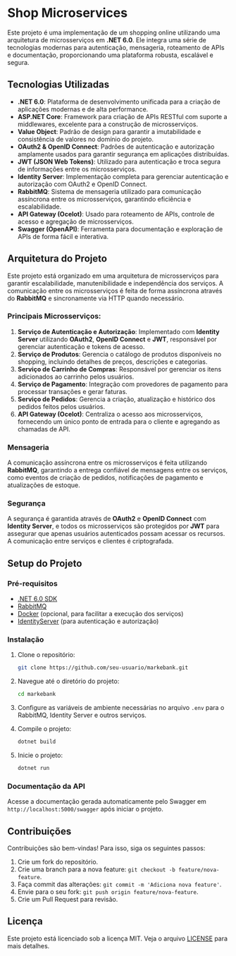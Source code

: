 # Shop Microservices

Este projeto é uma implementação de um shopping online utilizando uma arquitetura de microsserviços em **.NET 6.0**. Ele integra uma série de tecnologias modernas para autenticação, mensageria, roteamento de APIs e documentação, proporcionando uma plataforma robusta, escalável e segura.

## Tecnologias Utilizadas

- **.NET 6.0**: Plataforma de desenvolvimento unificada para a criação de aplicações modernas e de alta performance.
- **ASP.NET Core**: Framework para criação de APIs RESTful com suporte a middlewares, excelente para a construção de microsserviços.
- **Value Object**: Padrão de design para garantir a imutabilidade e consistência de valores no domínio do projeto.
- **OAuth2 & OpenID Connect**: Padrões de autenticação e autorização amplamente usados para garantir segurança em aplicações distribuídas.
- **JWT (JSON Web Tokens)**: Utilizado para autenticação e troca segura de informações entre os microsserviços.
- **Identity Server**: Implementação completa para gerenciar autenticação e autorização com OAuth2 e OpenID Connect.
- **RabbitMQ**: Sistema de mensageria utilizado para comunicação assíncrona entre os microsserviços, garantindo eficiência e escalabilidade.
- **API Gateway (Ocelot)**: Usado para roteamento de APIs, controle de acesso e agregação de microsserviços.
- **Swagger (OpenAPI)**: Ferramenta para documentação e exploração de APIs de forma fácil e interativa.

## Arquitetura do Projeto

Este projeto está organizado em uma arquitetura de microsserviços para garantir escalabilidade, manutenibilidade e independência dos serviços. A comunicação entre os microsserviços é feita de forma assíncrona através do **RabbitMQ** e sincronamente via HTTP quando necessário.

### Principais Microsserviços:

1. **Serviço de Autenticação e Autorização**: Implementado com **Identity Server** utilizando **OAuth2**, **OpenID Connect** e **JWT**, responsável por gerenciar autenticação e tokens de acesso.
2. **Serviço de Produtos**: Gerencia o catálogo de produtos disponíveis no shopping, incluindo detalhes de preços, descrições e categorias.
3. **Serviço de Carrinho de Compras**: Responsável por gerenciar os itens adicionados ao carrinho pelos usuários.
4. **Serviço de Pagamento**: Integração com provedores de pagamento para processar transações e gerar faturas.
5. **Serviço de Pedidos**: Gerencia a criação, atualização e histórico dos pedidos feitos pelos usuários.
6. **API Gateway (Ocelot)**: Centraliza o acesso aos microsserviços, fornecendo um único ponto de entrada para o cliente e agregando as chamadas de API.

### Mensageria

A comunicação assíncrona entre os microsserviços é feita utilizando **RabbitMQ**, garantindo a entrega confiável de mensagens entre os serviços, como eventos de criação de pedidos, notificações de pagamento e atualizações de estoque.

### Segurança

A segurança é garantida através de **OAuth2** e **OpenID Connect** com **Identity Server**, e todos os microsserviços são protegidos por **JWT** para assegurar que apenas usuários autenticados possam acessar os recursos. A comunicação entre serviços e clientes é criptografada.

## Setup do Projeto

### Pré-requisitos

- [.NET 6.0 SDK](https://dotnet.microsoft.com/download)
- [RabbitMQ](https://www.rabbitmq.com/download.html)
- [Docker](https://www.docker.com/) (opcional, para facilitar a execução dos serviços)
- [IdentityServer](https://identityserver4.readthedocs.io/en/latest/) (para autenticação e autorização)

### Instalação

1. Clone o repositório:
    ```bash
    git clone https://github.com/seu-usuario/markebank.git
    ```

2. Navegue até o diretório do projeto:
    ```bash
    cd markebank
    ```

3. Configure as variáveis de ambiente necessárias no arquivo `.env` para o RabbitMQ, Identity Server e outros serviços.

4. Compile o projeto:
    ```bash
    dotnet build
    ```

5. Inicie o projeto:
    ```bash
    dotnet run
    ```

### Documentação da API

Acesse a documentação gerada automaticamente pelo Swagger em `http://localhost:5000/swagger` após iniciar o projeto.

## Contribuições

Contribuições são bem-vindas! Para isso, siga os seguintes passos:

1. Crie um fork do repositório.
2. Crie uma branch para a nova feature: `git checkout -b feature/nova-feature`.
3. Faça commit das alterações: `git commit -m 'Adiciona nova feature'`.
4. Envie para o seu fork: `git push origin feature/nova-feature`.
5. Crie um Pull Request para revisão.

## Licença

Este projeto está licenciado sob a licença MIT. Veja o arquivo [LICENSE](./LICENSE) para mais detalhes.
